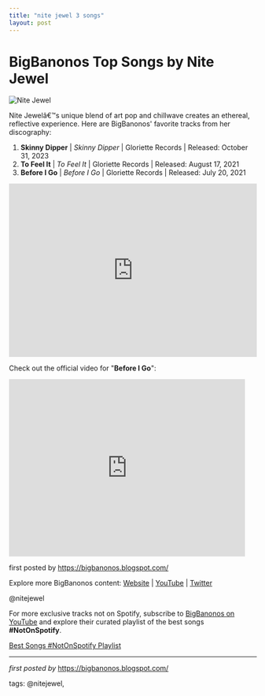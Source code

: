 ```yaml
---
title: "nite jewel 3 songs"
layout: post
---
```

<h1>BigBanonos Top Songs by Nite Jewel</h1>
<img src="https://media.pitchfork.com/photos/60d4955c0eb25a9e7ea22bff/16:9/w_800%2Ch_450%2Cc_limit/Nite-Jewel.jpg" alt="Nite Jewel"> <p>Nite Jewelâ€™s unique blend of art pop and chillwave creates an ethereal, reflective experience. Here are BigBanonos' favorite tracks from her discography:</p> <ol> <li><strong>Skinny Dipper</strong> | <em>Skinny Dipper</em> | Gloriette Records | Released: October 31, 2023</li> <li><strong>To Feel It</strong> | <em>To Feel It</em> | Gloriette Records | Released: August 17, 2021</li> <li><strong>Before I Go</strong> | <em>Before I Go</em> | Gloriette Records | Released: July 20, 2021</li>
</ol> <div> <iframe src="https://open.spotify.com/embed/playlist/5Uko6IhuCjLhD7nu61YAMO?utm_source=generator" width="100%" height="352" frameborder="0" allow="autoplay; clipboard-write; encrypted-media; fullscreen; picture-in-picture" loading="lazy"></iframe>
</div> <p>Check out the official video for "<strong>Before I Go</strong>":</p>
<iframe frameborder="0" height="360" src="https://youtube.com/embed/E3q7xwqcgrk" width="480" allowfullscreen></iframe> <p>first posted by <a href="https://bigbanonos.blogspot.com/">https://bigbanonos.blogspot.com/</a></p> <div> <p>Explore more BigBanonos content: <a href="https://bigbanonos.blogspot.com/">Website</a> | <a href="https://www.youtube.com/@BigBanonos">YouTube</a> | <a href="https://x.com/bigbanonos">Twitter</a></p>
</div> <!-- Tags -->
<p>@nitejewel</p>


<!--Subscribe and Playlist Links-->
<div>
    <p>For more exclusive tracks not on Spotify, subscribe to <a href="https://www.youtube.com/@BigBanonos" target="_blank">BigBanonos on YouTube</a> and explore their curated playlist of the best songs <strong>#NotOnSpotify</strong>.</p>
    <p><a href="https://www.youtube.com/playlist?list=PLtuNtuTatqI0kFahUCbtbfenC_ET5O_tr" target="_blank">Best Songs #NotOnSpotify Playlist<br /></a></p></div>

<hr />

<p><em>first posted by</em> <a href="https://bigbanonos.blogspot.com/" rel="noopener" target="_new">https://bigbanonos.blogspot.com/</a></p>

<p>tags: @nitejewel,</p>
